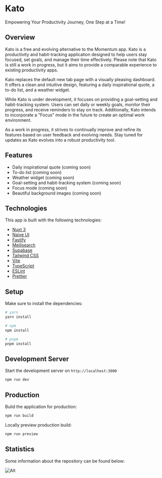 # Kato

Empowering Your Productivity Journey, One Step at a Time!

## Overview

Kato is a free and evolving alternative to the Momentum app. Kato is a productivity and habit-tracking application designed to help users stay focused, set goals, and manage their time effectively. Please note that Kato is still a work in progress, but it aims to provide a comparable experience to existing productivity apps.

Kato replaces the default new tab page with a visually pleasing dashboard. It offers a clean and intuitive design, featuring a daily inspirational quote, a to-do list, and a weather widget.

While Kato is under development, it focuses on providing a goal-setting and habit-tracking system. Users can set daily or weekly goals, monitor their progress, and receive reminders to stay on track. Additionally, Kato intends to incorporate a "Focus" mode in the future to create an optimal work environment.

As a work in progress, it strives to continually improve and refine its features based on user feedback and evolving needs. Stay tuned for updates as Kato evolves into a robust productivity tool.

## Features

- Daily inspirational quote (coming soon)
- To-do list (coming soon)
- Weather widget (coming soon)
- Goal-setting and habit-tracking system (coming soon)
- Focus mode (coming soon)
- Beautiful background images (coming soon)

## Technologies

This app is built with the following technologies:

- [Nuxt 3](https://nuxt.com/)
- [Naive UI](https://www.naiveui.com/en-US/os-theme)
- [Fastify](https://www.fastify.io/)
- [Meilisearch](https://www.meilisearch.com/)
- [Supabase](https://supabase.io/)
- [Tailwind CSS](https://tailwindcss.com/)
- [Vite](https://vitejs.dev/)
- [TypeScript](https://www.typescriptlang.org/)
- [ESLint](https://eslint.org/)
- [Prettier](https://prettier.io/)

## Setup

Make sure to install the dependencies:

```bash
# yarn
yarn install

# npm
npm install

# pnpm
pnpm install
```

## Development Server

Start the development server on `http://localhost:3000`

```bash
npm run dev
```

## Production

Build the application for production:

```bash
npm run build
```

Locally preview production build:

```bash
npm run preview
```

## Statistics

Some information about the repository can be found below:

![Alt](https://repobeats.axiom.co/api/embed/4919cd9279a43bdf72ddcdeab8c96c28b34c5c82.svg "Repobeats analytics image")
